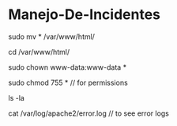# Manejo-De-Incidentes
sudo mv * /var/www/html/

cd /var/www/html/

sudo chown www-data:www-data *

sudo chmod 755 *    // for permissions

ls -la

cat /var/log/apache2/error.log      // to see error logs
